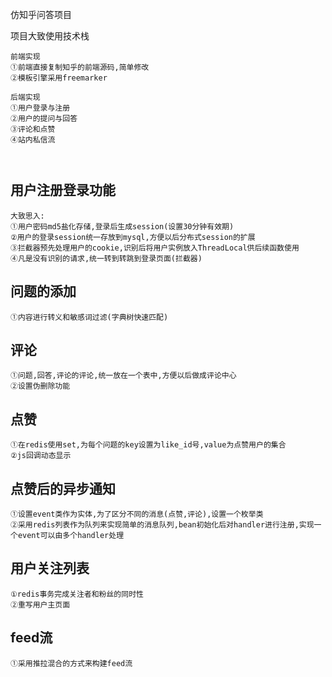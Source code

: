 仿知乎问答项目


项目大致使用技术栈
```
前端实现
①前端直接复制知乎的前端源码,简单修改
②模板引擎采用freemarker

后端实现
①用户登录与注册
②用户的提问与回答
③评论和点赞
④站内私信流



```
##  用户注册登录功能  
```
大致思入:
①用户密码md5盐化存储,登录后生成session(设置30分钟有效期)
②用户的登录session统一存放到mysql,方便以后分布式session的扩展
③拦截器预先处理用户的cookie,识别后将用户实例放入ThreadLocal供后续函数使用
④凡是没有识别的请求,统一转到转跳到登录页面(拦截器)
```



## 问题的添加
```
①内容进行转义和敏感词过滤(字典树快速匹配)
```

## 评论
```
①问题,回答,评论的评论,统一放在一个表中,方便以后做成评论中心
②设置伪删除功能
```


## 点赞 
```
①在redis使用set,为每个问题的key设置为like_id号,value为点赞用户的集合
②js回调动态显示
```


## 点赞后的异步通知
```
①设置event类作为实体,为了区分不同的消息(点赞,评论),设置一个枚举类
②采用redis列表作为队列来实现简单的消息队列,bean初始化后对handler进行注册,实现一个event可以由多个handler处理
```


## 用户关注列表
```
①redis事务完成关注者和粉丝的同时性
②重写用户主页面
```

## feed流
```
①采用推拉混合的方式来构建feed流
```

